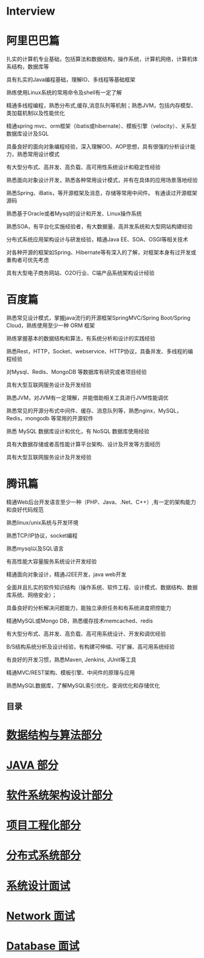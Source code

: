 # Interview

# 阿里巴巴篇

扎实的计算机专业基础，包括算法和数据结构，操作系统，计算机网络，计算机体系结构，数据库等

具有扎实的Java编程基础，理解IO、多线程等基础框架

熟练使用Linux系统的常用命令及shell有一定了解

精通多线程编程，熟悉分布式,缓存,消息队列等机制；熟悉JVM，包括内存模型、类加载机制以及性能优化

精通spring mvc、orm框架（ibatis或hibernate）、模板引擎（velocity）、关系型数据库设计及SQL

具备良好的面向对象编程经验，深入理解OO、AOP思想，具有很强的分析设计能力，熟悉常用设计模式

有大型分布式、高并发、高负载、高可用性系统设计和稳定性经验

熟悉面向对象设计开发，熟悉各种常用设计模式，并有在具体的应用场景落地经验

熟悉Spring、iBatis，等开源框架及消息，存储等常用中间件。 有通读过开源框架源码

熟悉基于Oracle或者Mysql的设计和开发、Linux操作系统

熟悉SOA，有平台化实施经验者，有大数据量、高并发系统和大型网站构建经验

分布式系统应用架构设计与研发经验，精通Java EE、SOA、OSGI等相关技术

对各种开源的框架如Spring、Hibernate等有深入的了解，对框架本身有过开发或重构者可优先考虑

具有大型电子商务网站、O2O行业、C端产品系统架构设计经验

# 百度篇

熟悉常见设计模式，掌握java流行的开源框架SpringMVC/Spring Boot/Spring Cloud，熟练使用至少一种 ORM 框架

熟练掌握基本的数据结构和算法，有系统分析和设计的实践经验

熟悉Rest，HTTP，Socket、webservice、HTTP协议，具备并发、多线程的编程经验

对Mysql、Redis、MongoDB 等数据库有研究或者项目经验

具有大型互联网服务设计及开发经验

熟悉JVM，对JVM有一定理解，并能借助相关工具进行JVM性能调优

熟悉常见的开源分布式中间件、缓存、消息队列等，熟悉nginx，MySQL，Redis，mongodb 等常用的开源软件

熟悉 MySQL 数据库设计和优化，有 NoSQL 数据库使用经验

具有大数据存储或者高性能计算平台架构、设计及开发等方面经历

具有大型互联网服务设计及开发经验

# 腾讯篇

精通Web后台开发语言至少一种（PHP、Java、.Net、C++）,有一定的架构能力和良好代码规范

熟悉linux/unix系统与开发环境

熟悉TCP/IP协议，socket编程

熟悉mysql以及SQL语言

有高性能大容量服务系统设计开发经验

精通面向对象设计，精通J2EE开发，java web开发

全面并且扎实的软件知识结构（操作系统、软件工程、设计模式、数据结构、数据库系统、网络安全）；

具备良好的分析解决问题能力，能独立承担任务和有系统进度把控能力

精通MySQL或Mongo DB，熟悉缓存技术memcached、redis

有大型分布式、高并发、高负载、高可用系统设计、开发和调优经验

B/S结构系统分析及设计经验，有构建可伸缩、可扩展、高可用系统经验

有良好的开发习惯，熟悉Maven, Jenkins, JUnit等工具

精通MVC/REST架构、模板引擎、中间件的原理与应用

熟悉MySQL数据库，了解MySQL索引优化、查询优化和存储优化



目录
---

# [数据结构与算法部分](https://github.com/stevenli91748/Data-Structure-and-Algorithmic/blob/master/README.md)

# [JAVA 部分](https://github.com/stevenli91748/JAVA-Architecture/tree/master/Interview)

# [软件系统架构设计部分](https://github.com/stevenli91748/Software-Architecture-Design/tree/master/Interview)

# [项目工程化部分](https://github.com/stevenli91748/Engineering-special/blob/master/Interview.md)

# [分布式系统部分](https://github.com/stevenli91748/Distributed-System/tree/master/Interview)

# [系统设计面试](https://github.com/stevenli91748/System-Design/blob/master/Interview.md)

# [Network 面试](https://github.com/stevenli91748/Network/blob/master/Interview.md)

# [Database 面试](https://github.com/stevenli91748/Database/blob/master/Interview.md)
